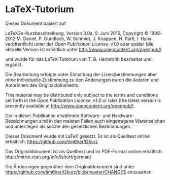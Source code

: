 # LaTeX-Tutorium

Dieses Dokument basiert auf

LaTeX2e-Kurzbeschreibung, Version 3.0a, 9. Juni 2015, 
Copyright © 1998–2012 M. Daniel,
P. Gundlach, W. Schmidt, J. Knappen, H. Partl, I. Hyna veröffentlicht
unter der *Open Publication License*, v1.0 oder später (die aktuelle
Version ist erhältlich unter <http://www.opencontent.org/openpub/>)

und wurde für das LaTeX-Tutorium von T. B. Herbstrith bearbeitet und
ergänzt.

Die Bearbeitung erfolgte unter Einhaltung der Lizenzbestimmungen aber
*ohne* individuelle Zustimmung zu den Änderungen durch die Autoren und
Autorinnen des Originaldokuments.

<span> This material may be distributed only subject to the terms and
conditions set forth in the *Open Publication License*, v1.0 or later
(the latest version is presently available at
<http://www.opencontent.org/openpub/>).</span>

Die in dieser Publikation erwähnten Software- und
Hardware-Bezeichnungen sind in den meisten Fällen auch eingetragene
Warenzeichen und unterliegen als solche den gesetzlichen Bestimmungen.

Dieses Dokument wurde mit LaTeX gesetzt. Es ist als Quelltext online
erhältlich:
<https://github.com/tim6her/l2kurz>

Das Originaldokument ist als Quelltext und im PDF-Format online
erhältlich:
<http://mirror.ctan.org/info/lshort/german/>

Die Änderungen gegenüber dem Originaldokument sind unter
<https://github.com/tim6her/l2kurz/blob/master/CHANGES> einzusehen.
